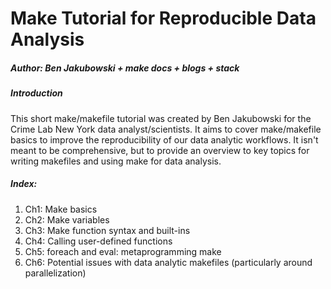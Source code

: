 # Make Tutorial for Reproducible Data Analysis

##### Author: Ben Jakubowski + make docs + blogs + stack


##### Introduction

This short make/makefile tutorial was created by Ben Jakubowski for the Crime Lab New York data analyst/scientists. It aims to cover make/makefile basics to improve the reproducibility of our data analytic workflows. It isn't meant to be comprehensive, but to provide an overview to key topics for writing makefiles and using make for data analysis.

##### Index:

1. Ch1: Make basics
2. Ch2: Make variables
3. Ch3: Make function syntax and built-ins
4. Ch4: Calling user-defined functions
5. Ch5: foreach and eval: metaprogramming make
6. Ch6: Potential issues with data analytic makefiles (particularly around parallelization)




